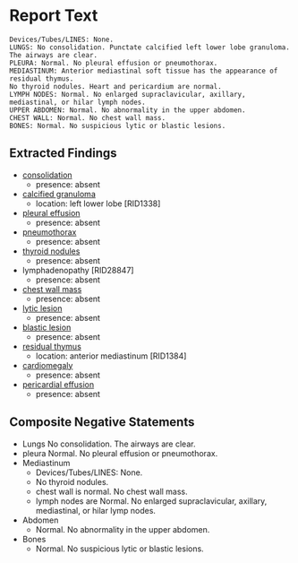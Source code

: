 # Report Text

```text
Devices/Tubes/LINES: None.
LUNGS: No consolidation. Punctate calcified left lower lobe granuloma. The airways are clear.
PLEURA: Normal. No pleural effusion or pneumothorax.
MEDIASTINUM: Anterior mediastinal soft tissue has the appearance of residual thymus.
No thyroid nodules. Heart and pericardium are normal.
LYMPH NODES: Normal. No enlarged supraclavicular, axillary, mediastinal, or hilar lymph nodes.
UPPER ABDOMEN: Normal. No abnormality in the upper abdomen.
CHEST WALL: Normal. No chest wall mass.
BONES: Normal. No suspicious lytic or blastic lesions.
```

## Extracted Findings

- [consolidation](../../definitions/smartreporting/consolidation.txt)
  - presence: absent
- [calcified granuloma](../../definitions/hood/calcified-granuloma.md)
  - location: left lower lobe \[RID1338\]
- [pleural effusion](../../definitions/hood/pleural-effusion.md)
  - presence: absent
- [pneumothorax](../../definitions/hood/pneumothorax.md)
  - presence: absent
- [thyroid nodules](../../definitions/hood/thyroid-nodule.md)
  - presence: absent
- lymphadenopathy \[RID28847\]
  - presence: absent
- [chest wall mass](../../definitions/nuance/chest_wall_mass.json)
  - presence: absent
- [lytic lesion](../../definitions/hood/lytic-lesion.md)
  - presence: absent
- [blastic lesion](../../definitions/hood/sclerotic-lesion.md)
  - presence: absent
- [residual thymus](../../definitions/nuance/residual_thymus.json)
  - location: anterior mediastinum \[RID1384\]
- [cardiomegaly](../../definitions/upmedic/Cardiomegaly.cde.md)
  - presence: absent
- [pericardial effusion](../../definitions/hood/pericardial-effusion.json)
  - presence: absent

## Composite Negative Statements

- Lungs
No consolidation. The airways are clear.
- pleura
Normal. No pleural effusion or pneumothorax.
- Mediastinum
  - Devices/Tubes/LINES: None.
  - No thyroid nodules.
  - chest wall is normal. No chest wall mass.
  - lymph nodes are Normal. No enlarged supraclavicular, axillary, mediastinal, or hilar lymp nodes.
- Abdomen
  - Normal. No abnormality in the upper abdomen.
- Bones
  - Normal. No suspicious lytic or blastic lesions.
